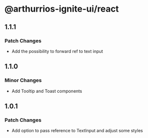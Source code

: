 # @arthurrios-ignite-ui/react

## 1.1.1

### Patch Changes

- Add the possibility to forward ref to text input

## 1.1.0

### Minor Changes

- Add Tooltip and Toast components

## 1.0.1

### Patch Changes

- Add option to pass reference to TextInput and adjust some styles
